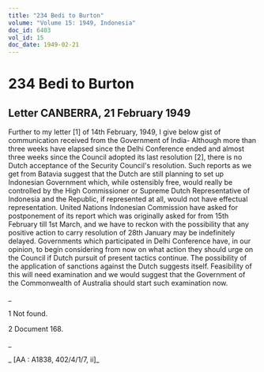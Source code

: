 ```yaml
---
title: "234 Bedi to Burton"
volume: "Volume 15: 1949, Indonesia"
doc_id: 6403
vol_id: 15
doc_date: 1949-02-21
---
```


# 234 Bedi to Burton

## Letter CANBERRA, 21 February 1949

Further to my letter [1] of 14th February, 1949, I give below gist of communication received from the Government of India- Although more than three weeks have elapsed since the Delhi Conference ended and almost three weeks since the Council adopted its last resolution [2], there is no Dutch acceptance of the Security Council's resolution. Such reports as we get from Batavia suggest that the Dutch are still planning to set up Indonesian Government which, while ostensibly free, would really be controlled by the High Commissioner or Supreme Dutch Representative of Indonesia and the Republic, if represented at all, would not have effectual representation. United Nations Indonesian Commission have asked for postponement of its report which was originally asked for from 15th February till 1st March, and we have to reckon with the possibility that any positive action to carry resolution of 28th January may be indefinitely delayed. Governments which participated in Delhi Conference have, in our opinion, to begin considering from now on what action they should urge on the Council if Dutch pursuit of present tactics continue. The possibility of the application of sanctions against the Dutch suggests itself. Feasibility of this will need examination and we would suggest that the Government of the Commonwealth of Australia should start such examination now.

_

1 Not found.

2 Document 168.

_

_ [AA : A1838, 402/4/1/7, ii]_
